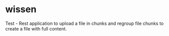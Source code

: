 # wissen
Test - Rest application to upload a file in chunks and regroup file chunks to create a file with full content. 
